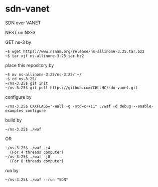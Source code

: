# sdn-vanet
SDN over VANET

NEST on NS-3

GET ns-3 by

    ~$ wget https://www.nsnam.org/release/ns-allinone-3.25.tar.bz2
    ~$ tar xjf ns-allinone-3.25.tar.bz2


place this repository by

    ~$ mv ns-allinone-3.25/ns-3.25/ ~/
    ~$ cd ns-3.25/
    ~/ns-3.25$ git init
    ~/ns-3.25$ git pull https://github.com/CHLLHC/sdn-vanet.git


configure by

    ~/ns-3.25$ CXXFLAGS="-Wall -g -std=c++11" ./waf -d debug --enable-examples configure
    
build by

    ~/ns-3.25$ ./waf
    
OR

    ~/ns-3.25$ ./waf -j4
      (For 4 threads computer)
    ~/ns-3.25$ ./waf -j8
      (For 8 threads computer)

run by

    ~/ns-3.25$ ./waf --run "SDN"
